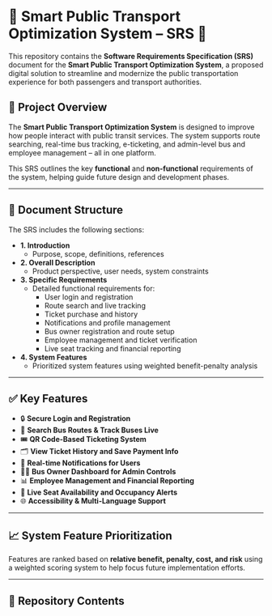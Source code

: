 # 🚌 Smart Public Transport Optimization System – SRS 📄

This repository contains the **Software Requirements Specification (SRS)** document for the **Smart Public Transport Optimization System**, a proposed digital solution to streamline and modernize the public transportation experience for both passengers and transport authorities.

## 📌 Project Overview

The **Smart Public Transport Optimization System** is designed to improve how people interact with public transit services. The system supports route searching, real-time bus tracking, e-ticketing, and admin-level bus and employee management – all in one platform.

This SRS outlines the key **functional** and **non-functional** requirements of the system, helping guide future design and development phases.

---

## 📃 Document Structure

The SRS includes the following sections:

- **1. Introduction**
  - Purpose, scope, definitions, references
- **2. Overall Description**
  - Product perspective, user needs, system constraints
- **3. Specific Requirements**
  - Detailed functional requirements for:
    - User login and registration
    - Route search and live tracking
    - Ticket purchase and history
    - Notifications and profile management
    - Bus owner registration and route setup
    - Employee management and ticket verification
    - Live seat tracking and financial reporting
- **4. System Features**
  - Prioritized system features using weighted benefit-penalty analysis

---

## ✅ Key Features

- 🔒 **Secure Login and Registration**
- 🧭 **Search Bus Routes & Track Buses Live**
- 🎟️ **QR Code-Based Ticketing System**
- 🗂️ **View Ticket History and Save Payment Info**
- 🔔 **Real-time Notifications for Users**
- 🧑‍💼 **Bus Owner Dashboard for Admin Controls**
- 📊 **Employee Management and Financial Reporting**
- 🚦 **Live Seat Availability and Occupancy Alerts**
- 🌐 **Accessibility & Multi-Language Support**

---

## 📈 System Feature Prioritization

Features are ranked based on **relative benefit, penalty, cost, and risk** using a weighted scoring system to help focus future implementation efforts.

---

## 📁 Repository Contents

